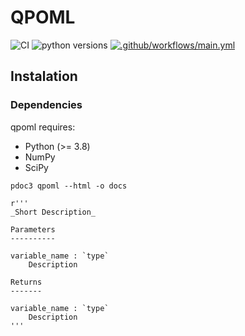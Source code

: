 # QPOML
![CI](https://github.com/thissop/QPOML/actions/workflows/main.yml/badge.svg?event=push)
![python versions](https://img.shields.io/badge/python-3.7-blue&logo=Python&style=Plastic)
[![.github/workflows/main.yml](https://github.com/thissop/QPOML/actions/workflows/main.yml/badge.svg?event=workflow_run)](https://github.com/thissop/QPOML/actions/workflows/main.yml)

## Instalation 

### Dependencies 

qpoml requires: 
* Python (>= 3.8)
* NumPy 
* SciPy 



```pdoc3 qpoml --html -o docs```

```
r'''
_Short Description_  

Parameters
----------      

variable_name : `type`
    Description

Returns
-------

variable_name : `type`
    Description 
'''
```
